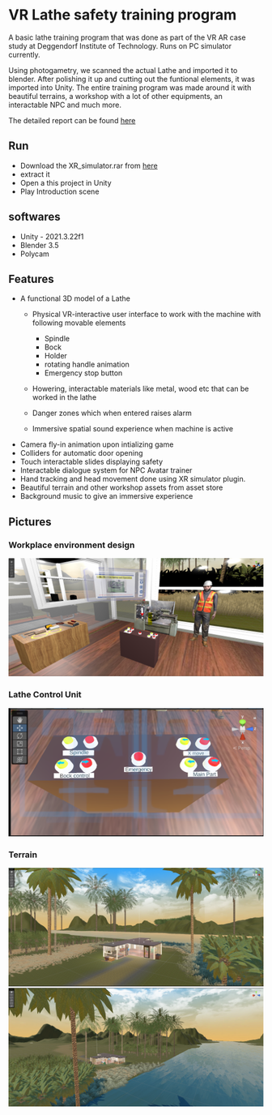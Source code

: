 # VR Lathe safety training program

A basic lathe training program that was done as part of the VR AR case study at Deggendorf Institute of Technology. Runs on PC simulator currently. 

Using photogametry, we scanned the actual Lathe and imported it to blender. After polishing it up and cutting out the funtional elements, it was imported into Unity. The entire training program was made around it with beautiful terrains, a workshop with a lot of other equipments, an interactable NPC and much more.

The detailed report can be found [here](/VR_lathe.pdf)

## Run

- Download the XR_simulator.rar from [here](https://nextcloud.th-deg.de/s/2n5nDxfgGDxpyXH)
- extract it
- Open a this project in Unity
- Play Introduction scene

## softwares  

- Unity - 2021.3.22f1
- Blender 3.5
- Polycam

## Features 

- A functional 3D model of a Lathe 
    - Physical VR-interactive user interface to work with the machine with following movable elements
        - Spindle
        - Bock
        - Holder
        - rotating handle animation
        - Emergency stop button

    - Howering, interactable materials like metal, wood etc that can be worked in the lathe 
    - Danger zones which when entered raises alarm
    -  Immersive spatial sound experience when machine is active
- Camera fly-in animation upon intializing game
- Colliders for automatic door opening 
- Touch interactable slides displaying safety 
- Interactable dialogue system for NPC Avatar trainer
- Hand tracking and head movement done using XR simulator plugin.
- Beautiful terrain and other workshop assets from asset store
- Background music to give an immersive experience


## Pictures

### Workplace environment design
![](/workplace.png)
### Lathe Control Unit
![](/control_unit.png)
### Terrain
![](/drone_shot1.png)
![](/drone_shot2.png)

